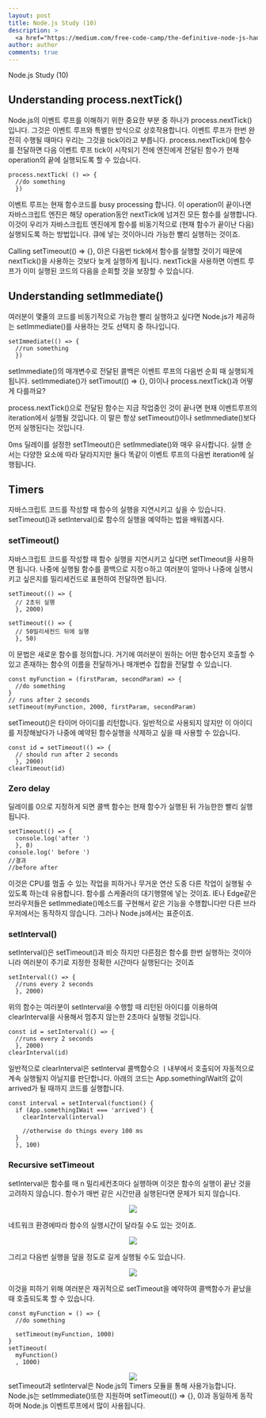 ```yaml
---
layout: post
title: Node.js Study (10)
description: >
  <a href="https://medium.com/free-code-camp/the-definitive-node-js-handbook-6912378afc6e">학습자료링크</a>
author: author
comments: true
---
```

Node.js Study (10)

## Understanding process.nextTick()
Node.js의 이벤트 루프를 이해하기 위한 중요한 부분 중 하나가 process.nextTick()입니다. 그것은 이벤트 루프와 특별한 방식으로 상호작용합니다. 이벤트 루프가 한번 완전히 수행될 때마다 우리는 그것을 tick이라고 부릅니다. process.nextTick()에 함수를 전달하면 다음 이벤트 루프 tick이 시작되기 전에 엔진에게 전달된 함수가 현재 operation의 끝에 실행되도록 할 수 있습니다.
```
process.nextTick( () => {
  //do something
  })
```
이벤트 루프는 현재 함수코드를 busy processing 합니다. 이 operation이 끝이나면 자바스크립트 엔진은 해당 operation동안 nextTick에 넘겨진 모든 함수를 실행합니다. 이것이 우리가 자바스크립트 엔진에게 함수를 비동기적으로 (현재 함수가 끝이난 다음) 실행되도록 하는 방법입니다. 큐에 넣는 것이아니라 가능한 빨리 실행하는 것이죠.

Calling setTimeout(() => {}, 0)은 다음번 tick에서 함수를 실행할 것이기 때문에 nextTick()을 사용하는 것보다 늦게 실행하게 됩니다. nextTick을 사용하면 이벤트 루프가 이미 실행된 코드의 다음을 순회할 것을 보장할 수 있습니다.
## Understanding setImmediate()
여러분이 몇줄의 코드를 비동기적으로 가능한 빨리 실행하고 싶다면 Node.js가 제공하는 setImmediate()를 사용하는 것도 선택지 중 하나입니다.
```
setImmediate(() => {
  //run something
  })
```
setImmediate()의 매개변수로 전달된 콜백은 이벤트 루프의 다음번 순회 때 실행되게 됩니다. setImmediate()가 setTimout(() => {}, 0)이나 process.nextTick()과 어떻게 다를까요?

process.nextTick()으로 전달된 함수는 지금 작업중인 것이 끝나면 현재 이벤트루프의 iteration에서 실행될 것입니다. 이 말은 항상 setTimeout()이나 setImmediate()보다 먼저 실행된다는 것입니다.

0ms 딜레이를 설정한 setTImeout()은 setImmediate()와 매우 유사합니다. 실행 순서는 다양한 요소에 따라 달라지지만 둘다 똑같이 이벤트 루프의 다음번 iteration에 실행됩니다.
## Timers
자바스크립트 코드를 작성할 때 함수의 실행을 지연시키고 싶을 수 있습니다. setTimeout()과 setInterval()로 함수의 실행을 예약하는 법을 배워봅시다.

### setTimeout()
자바스크립트 코드를 작성할 때 함수 실행을 지연시키고 싶다면 setTImeout을 사용하면 됩니다. 나중에 실행될 함수를 콜백으로 지정ㅇ하고 여러분이 얼마나 나중에 실행시키고 싶은지를 밀리세컨드로 표현하여 전달하면 됩니다.
```
setTimeout(() => {
  // 2초뒤 실행
  }, 2000)

setTimeout(() => {
  // 50밀리세컨드 뒤에 실행
  }, 50)
```
이 문법은 새로운 함수를 정의합니다. 거기에 여러분이 원하는 어떤 함수던지 호출할 수 있고 존재하는 함수의 이름을 전달하거나 매개변수 집합을 전달할 수 있습니다.
```
const myFunction = (firstParam, secondParam) => {
  //do something
}
// runs after 2 seconds
setTimeout(myFunction, 2000, firstParam, secondParam)
```
setTimeout()은 타이머 아이디를 리턴합니다. 일반적으로 사용되지 않지만 이 아이디를 저장해놨다가 나중에 예약된 함수실행을 삭제하고 싶을 때 사용할 수 있습니다.
```
const id = setTimeout(() => {
  // should run after 2 seconds
  }, 2000)
clearTimeout(id)
```

### Zero delay
딜레이를 0으로 지정하게 되면 콜백 함수는 현재 함수가 실행된 뒤 가능한한 빨리 실행됩니다.
```
setTimeout(() => {
  console.log('after ')
  }, 0)
console.log(' before ')
//결과
//before after
```
이것은 CPU를 멈출 수 있는 작업을 피하거나 무거운 연산 도중 다른 작업이 실행될 수 있도록 하는데 유용합니다. 함수를 스케줄러의 대기행렬에 넣는 것이죠. IE나 Edge같은 브라우저들은 setImmediate()메소드를 구현해서 같은 기능을 수행합니다만 다른 브라우저에서는 동작하지 않습니다. 그러나 Node.js에서는 표준이죠.

### setInterval()
setInterval()은 setTimeout()과 비슷 하지만 다른점은 함수를 한번 실행하는 것이아니라 여러분이 주기로 지정한 정확한 시간마다 실행된다는 것이죠
```
setInterval(() => {
  //runs every 2 seconds
  }, 2000)
```
위의 함수는 여러분이 setInterval을 수행할 때 리턴된 아이디를 이용하여 clearInterval을 사용해서 멈추지 않는한 2초마다 실행될 것입니다.
```
const id = setInterval(() => {
  //runs every 2 seconds
  }, 2000)
clearInterval(id)
```
일반적으로 clearInterval은 setInterval 콜백함수으 ㅣ내부에서 호출되어 자동적으로 계속 실행될지 아닐지를 판단합니다. 아래의 코드는 App.somethingIWait의 값이 arrived가 될 때까지 코드를 실행합니다.
```
const interval = setInterval(function() {
  if (App.somethingIWait === 'arrived') {
    clearInterval(interval)

    //otherwise do things every 100 ms
  }
  }, 100)
```

### Recursive setTimeout
setInterval은 함수를 매 n 밀리세컨초마다 실행하며 이것은 함수의 실행이 끝난 것을 고려하지 않습니다. 함수가 매번 같은 시간만큼 실행된다면 문제가 되지 않습니다.
<center>
<img src="https://miro.medium.com/max/2390/1*-p6f7BrqUX2YtHsRxf7Clg.png"/>
</center>

네트워크 환경에따라 함수의 실행시간이 달라질 수도 있는 것이죠.
<center>
<img src="https://miro.medium.com/max/2382/1*8q5UStUDhRW6HUSykyK-yQ.png"/>
</center>

그리고 다음번 실행을 덮을 정도로 길게 실행될 수도 있습니다.
<center>
<img src="https://miro.medium.com/max/2380/1*TmTAffufe-DoGf4-t972ag.png"/>
</center>

이것을 피하기 위해 여러분은 재귀적으로 setTimeout을 예약하여 콜백함수가 끝났을 때 호출되도록 할 수 있습니다.
```
const myFunction = () => {
  //do something

  setTimeout(myFunction, 1000)
}
setTimeout(
  myFunction()
  , 1000)
```
<center>
<img src="https://miro.medium.com/max/2378/1*S94HNjZQFg6VP4mXNK3Cng.png"/>
</center>
setTimeout과 setInterval은 Node.js의 Timers 모듈을 통해 사용가능합니다. Node.js는 setImmediate()또한 지원하며 setTimeout(() => {}, 0)과 동일하게 동작하며 Node.js 이벤트루프에서 많이 사용됩니다.
